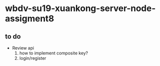 # wbdv-su19-xuankong-server-node-assigment8
<h2> to do </h2>
<ul>
  <li>Review api
      <ol>
        <li>
          how to implement composite key?
          </li
      </ol>
   </li> 
   <li>
     login/register
   </li>
<ul>
    
